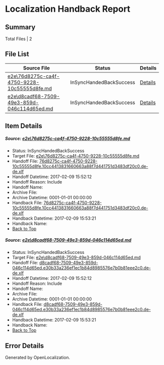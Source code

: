 # <a name='report-top'></a> Localization Handback Report

## Summary
 Total Files | 2

## File List
 Source File | Status | Details 
 ----------- | ------ | ------- 
 [e2e\76d8275c-ca4f-4750-9228-10c55555d8fe.md](https://github.com/OpenLocalizationTestOrg/ol-test0/blob/b655b04b3d1f2e4ece3f3f172fc8845d17f2ff97/e2e/76d8275c-ca4f-4750-9228-10c55555d8fe.md) | InSyncHandedBackSuccess | [Details](#5206178fd0f9130a0d051ea01dc04f82901050e57)
 [e2e\d8cadf68-7509-49e3-859d-046c114d65ed.md](https://github.com/OpenLocalizationTestOrg/ol-test0/blob/b655b04b3d1f2e4ece3f3f172fc8845d17f2ff97/e2e/d8cadf68-7509-49e3-859d-046c114d65ed.md) | InSyncHandedBackSuccess | [Details](#078f0f0317380d7ebaefb833c3f33f55473f209b12)

## Item Details
##### <a name='5206178fd0f9130a0d051ea01dc04f82901050e57'></a> Source: [e2e\76d8275c-ca4f-4750-9228-10c55555d8fe.md](https://github.com/OpenLocalizationTestOrg/ol-test0/blob/b655b04b3d1f2e4ece3f3f172fc8845d17f2ff97/e2e/76d8275c-ca4f-4750-9228-10c55555d8fe.md)
* Status: InSyncHandedBackSuccess
* Target File: [e2e\76d8275c-ca4f-4750-9228-10c55555d8fe.md](https://github.com/OpenLocalizationTestOrg/ol-test0-dede/blob/805e00bc55646474568b45adb291ac4ae43ff846/e2e/76d8275c-ca4f-4750-9228-10c55555d8fe.md)
* Handoff File: [76d8275c-ca4f-4750-9228-10c55555d8fe.10cc4413831660663a88f7d441751d3483df20c0.de-de.xlf](https://github.com/OpenLocalizationTestOrg/ol-test0-handoff/blob/2cd6c7a05c823ca8d4b16d19f920575519bda70d/ol-handoff/OpenLocalizationTestOrg/ol-test0-dede/shujia/ht/76d8275c-ca4f-4750-9228-10c55555d8fe.10cc4413831660663a88f7d441751d3483df20c0.de-de.xlf)
* Handoff Datetime: 2017-02-09 15:52:12
* Handoff Reason: Include
* Handoff Name: 
* Archive File: 
* Archive Datetime: 0001-01-01 00:00:00
* Handback File: [76d8275c-ca4f-4750-9228-10c55555d8fe.10cc4413831660663a88f7d441751d3483df20c0.de-de.xlf](https://github.com/OpenLocalizationTestOrg/ol-test0-handback/blob/807aa561ddbac14a2c23e44be5652b9f05c439aa/ol-handback/OpenLocalizationTestOrg/ol-test0-dede/shujia/ht/76d8275c-ca4f-4750-9228-10c55555d8fe.10cc4413831660663a88f7d441751d3483df20c0.de-de.xlf)
* Handback Datetime: 2017-02-09 15:53:21
* Handback Name: 
* [Back to Top](#report-top)

##### <a name='078f0f0317380d7ebaefb833c3f33f55473f209b12'></a> Source: [e2e\d8cadf68-7509-49e3-859d-046c114d65ed.md](https://github.com/OpenLocalizationTestOrg/ol-test0/blob/b655b04b3d1f2e4ece3f3f172fc8845d17f2ff97/e2e/d8cadf68-7509-49e3-859d-046c114d65ed.md)
* Status: InSyncHandedBackSuccess
* Target File: [e2e\d8cadf68-7509-49e3-859d-046c114d65ed.md](https://github.com/OpenLocalizationTestOrg/ol-test0-dede/blob/805e00bc55646474568b45adb291ac4ae43ff846/e2e/d8cadf68-7509-49e3-859d-046c114d65ed.md)
* Handoff File: [d8cadf68-7509-49e3-859d-046c114d65ed.e30b33a236ef1ec1b84d8985576e7b0b81eee2c0.de-de.xlf](https://github.com/OpenLocalizationTestOrg/ol-test0-handoff/blob/2cd6c7a05c823ca8d4b16d19f920575519bda70d/ol-handoff/OpenLocalizationTestOrg/ol-test0-dede/shujia/ht/d8cadf68-7509-49e3-859d-046c114d65ed.e30b33a236ef1ec1b84d8985576e7b0b81eee2c0.de-de.xlf)
* Handoff Datetime: 2017-02-09 15:52:12
* Handoff Reason: Include
* Handoff Name: 
* Archive File: 
* Archive Datetime: 0001-01-01 00:00:00
* Handback File: [d8cadf68-7509-49e3-859d-046c114d65ed.e30b33a236ef1ec1b84d8985576e7b0b81eee2c0.de-de.xlf](https://github.com/OpenLocalizationTestOrg/ol-test0-handback/blob/807aa561ddbac14a2c23e44be5652b9f05c439aa/ol-handback/OpenLocalizationTestOrg/ol-test0-dede/shujia/ht/d8cadf68-7509-49e3-859d-046c114d65ed.e30b33a236ef1ec1b84d8985576e7b0b81eee2c0.de-de.xlf)
* Handback Datetime: 2017-02-09 15:53:21
* Handback Name: 
* [Back to Top](#report-top)


## Error Details

Generated by OpenLocalization.
